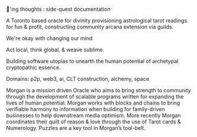 🌱'ing thoughts : side-quest documentation

A Toronto based oracle for divinity provisioning astrological tarot readings for fun & profit, constructing community arcana extension via guilds.

We're okay with changing our mind

Act local, think global, & weave sublime.

Building software utopias to unearth the human potential of archetypal cryptopathic essence.

Domains: p2p, web3, ai, CLT construction, alchemy, space

Morgan is a mission driven Oracle who aims to bring strength to community through the development of scalable programs written for expanding the lives of human potential. Morgan works with blocks and chains to bring verifiable harmony to information when building for family-driven businesses to help downstream media optimism. More recently Morgan coordinates their quilt of reason & love through the use of Tarot cards & Numerology. Puzzles are a key tool in Morgan’s tool-belt.
